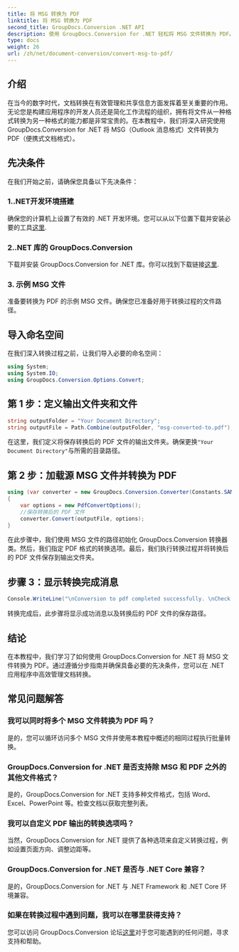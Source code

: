 ```yaml
---
title: 将 MSG 转换为 PDF
linktitle: 将 MSG 转换为 PDF
second_title: GroupDocs.Conversion .NET API
description: 使用 GroupDocs.Conversion for .NET 轻松将 MSG 文件转换为 PDF。请遵循我们的无缝文档管理分步指南。
type: docs
weight: 26
url: /zh/net/document-conversion/convert-msg-to-pdf/
---
```

## 介绍
在当今的数字时代，文档转换在有效管理和共享信息方面发挥着至关重要的作用。无论您是构建应用程序的开发人员还是简化工作流程的组织，拥有将文件从一种格式转换为另一种格式的能力都是非常宝贵的。在本教程中，我们将深入研究使用 GroupDocs.Conversion for .NET 将 MSG（Outlook 消息格式）文件转换为 PDF（便携式文档格式）。
## 先决条件
在我们开始之前，请确保您具备以下先决条件：
### 1..NET开发环境搭建
确保您的计算机上设置了有效的 .NET 开发环境。您可以从以下位置下载并安装必要的工具[这里](https://dotnet.microsoft.com/download).
### 2..NET 库的 GroupDocs.Conversion
下载并安装 GroupDocs.Conversion for .NET 库。你可以找到下载链接[这里](https://releases.groupdocs.com/conversion/net/).
### 3. 示例 MSG 文件
准备要转换为 PDF 的示例 MSG 文件。确保您已准备好用于转换过程的文件路径。

## 导入命名空间
在我们深入转换过程之前，让我们导入必要的命名空间：
```csharp
using System;
using System.IO;
using GroupDocs.Conversion.Options.Convert;
```

## 第 1 步：定义输出文件夹和文件
```csharp
string outputFolder = "Your Document Directory";
string outputFile = Path.Combine(outputFolder, "msg-converted-to.pdf");
```
在这里，我们定义将保存转换后的 PDF 文件的输出文件夹。确保更换`"Your Document Directory"`与所需的目录路径。
## 第 2 步：加载源 MSG 文件并转换为 PDF
```csharp
using (var converter = new GroupDocs.Conversion.Converter(Constants.SAMPLE_MSG))
{
    var options = new PdfConvertOptions();
    //保存转换后的 PDF 文件
    converter.Convert(outputFile, options);
}
```
在此步骤中，我们使用 MSG 文件的路径初始化 GroupDocs.Conversion 转换器类。然后，我们指定 PDF 格式的转换选项。最后，我们执行转换过程并将转换后的 PDF 文件保存到输出文件夹。
## 步骤 3：显示转换完成消息
```csharp
Console.WriteLine("\nConversion to pdf completed successfully. \nCheck output in {0}", outputFolder);
```
转换完成后，此步骤将显示成功消息以及转换后的 PDF 文件的保存路径。

## 结论
在本教程中，我们学习了如何使用 GroupDocs.Conversion for .NET 将 MSG 文件转换为 PDF。通过遵循分步指南并确保具备必要的先决条件，您可以在 .NET 应用程序中高效管理文档转换。
## 常见问题解答
### 我可以同时将多个 MSG 文件转换为 PDF 吗？
是的，您可以循环访问多个 MSG 文件并使用本教程中概述的相同过程执行批量转换。
### GroupDocs.Conversion for .NET 是否支持除 MSG 和 PDF 之外的其他文件格式？
是的，GroupDocs.Conversion for .NET 支持多种文件格式，包括 Word、Excel、PowerPoint 等。检查文档以获取完整列表。
### 我可以自定义 PDF 输出的转换选项吗？
当然，GroupDocs.Conversion for .NET 提供了各种选项来自定义转换过程，例如设置页面方向、调整边距等。
### GroupDocs.Conversion for .NET 是否与 .NET Core 兼容？
是的，GroupDocs.Conversion for .NET 与 .NET Framework 和 .NET Core 环境兼容。
### 如果在转换过程中遇到问题，我可以在哪里获得支持？
您可以访问 GroupDocs.Conversion 论坛[这里](https://forum.groupdocs.com/c/conversion/11)对于您可能遇到的任何问题，寻求支持和帮助。